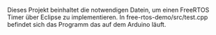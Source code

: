 Dieses Projekt beinhaltet die notwendigen Datein, um einen FreeRTOS Timer über Eclipse zu implementieren.
In free-rtos-demo/src/test.cpp befindet sich das Programm das auf dem Arduino läuft.
